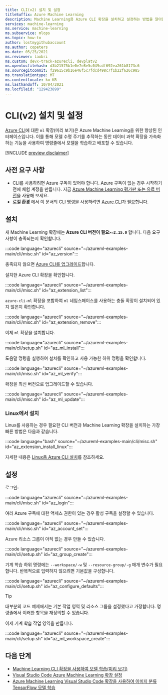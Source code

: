 ```yaml
---
title: CLI(v2) 설치 및 설정
titleSuffix: Azure Machine Learning
description: Machine Learning용 Azure CLI 확장을 설치하고 설정하는 방법을 알아봅니다.
services: machine-learning
ms.service: machine-learning
ms.subservice: mlops
ms.topic: how-to
author: lostmygithubaccount
ms.author: copeters
ms.date: 05/25/2021
ms.reviewer: laobri
ms.custom: devx-track-azurecli, devplatv2
ms.openlocfilehash: d3b21575b1e0e7e8e5c049cdf692ea261b8173c6
ms.sourcegitcommit: f29615c9b16e46f5c7fdcd498c7f1b22f626c985
ms.translationtype: MT
ms.contentlocale: ko-KR
ms.lasthandoff: 10/04/2021
ms.locfileid: "129423899"
---
```

# <a name="install-and-set-up-the-cli-v2"></a>CLI(v2) 설치 및 설정

[Azure CLI](/cli/azure/)에 대한 `ml` 확장(미리 보기)은 Azure Machine Learning을 위한 향상된 인터페이스입니다. 이를 통해 모델 수명 주기를 추적하는 동안 데이터 과학 확장을 가속화하는 기능을 사용하여 명령줄에서 모델을 학습하고 배포할 수 있습니다.

[!INCLUDE [preview disclaimer](../../includes/machine-learning-preview-generic-disclaimer.md)]

## <a name="prerequisites"></a>사전 요구 사항

- CLI를 사용하려면 Azure 구독이 있어야 합니다. Azure 구독이 없는 경우 시작하기 전에 체험 계정을 만듭니다. 지금 [Azure Machine Learning 평가판 또는 유료 버전](https://azure.microsoft.com/free/)을 사용해 보세요.
- **로컬 환경** 에서 이 문서의 CLI 명령을 사용하려면 [Azure CLI](/cli/azure/install-azure-cli)가 필요합니다.

## <a name="installation"></a>설치

새 Machine Learning 확장에는 **Azure CLI 버전이 필요`>=2.15.0`** 합니다. 다음 요구 사항이 충족되는지 확인합니다.

:::code language="azurecli" source="~/azureml-examples-main/cli/misc.sh" id="az_version":::

충족되지 않으면 [Azure CLI를 업그레이드](/cli/azure/update-azure-cli)합니다.

설치한 Azure CLI 확장을 확인합니다.

:::code language="azurecli" source="~/azureml-examples-main/cli/misc.sh" id="az_extension_list":::

`azure-cli-ml` 확장을 포함하여 `ml` 네임스페이스를 사용하는 충돌 확장이 설치되어 있지 않은지 확인합니다.

:::code language="azurecli" source="~/azureml-examples-main/cli/misc.sh" id="az_extension_remove":::

이제 `ml` 확장을 설치합니다.

:::code language="azurecli" source="~/azureml-examples-main/cli/setup.sh" id="az_ml_install":::

도움말 명령을 실행하여 설치를 확인하고 사용 가능한 하위 명령을 확인합니다.

:::code language="azurecli" source="~/azureml-examples-main/cli/misc.sh" id="az_ml_verify":::

확장을 최신 버전으로 업그레이드할 수 있습니다.

:::code language="azurecli" source="~/azureml-examples-main/cli/misc.sh" id="az_ml_update":::

### <a name="installation-on-linux"></a>Linux에서 설치

Linux를 사용하는 경우 필요한 CLI 버전과 Machine Learning 확장을 설치하는 가장 빠른 방법은 다음과 같습니다.

:::code language="bash" source="~/azureml-examples-main/cli/misc.sh" id="az_extension_install_linux":::

자세한 내용은 [Linux용 Azure CLI 설치](/cli/azure/install-azure-cli-linux)를 참조하세요.

## <a name="set-up"></a>설정

로그인:

:::code language="azurecli" source="~/azureml-examples-main/cli/misc.sh" id="az_login":::

여러 Azure 구독에 대한 액세스 권한이 있는 경우 활성 구독을 설정할 수 있습니다.

:::code language="azurecli" source="~/azureml-examples-main/cli/misc.sh" id="az_account_set":::

Azure 리소스 그룹이 아직 없는 경우 만들 수 있습니다.

:::code language="azurecli" source="~/azureml-examples-main/cli/setup.sh" id="az_group_create":::

기계 학습 하위 명령에는 `--workspace/-w` 및 `--resource-group/-g` 매개 변수가 필요합니다. 반복적으로 입력하지 않으려면 기본값을 구성합니다.

:::code language="azurecli" source="~/azureml-examples-main/cli/setup.sh" id="az_configure_defaults":::

> [!TIP]
> 대부분의 코드 예제에서는 기본 작업 영역 및 리소스 그룹을 설정했다고 가정합니다. 명령줄에서 이러한 항목을 재정의할 수 있습니다.

이제 기계 학습 작업 영역을 만듭니다.

:::code language="azurecli" source="~/azureml-examples-main/cli/setup.sh" id="az_ml_workspace_create":::

## <a name="next-steps"></a>다음 단계

- [Machine Learning CLI 확장을 사용하여 모델 학습(미리 보기)](how-to-train-cli.md)
- [Visual Studio Code Azure Machine Learning 확장 설정](how-to-setup-vs-code.md)
- [Azure Machine Learning Visual Studio Code 확장을 사용하여 이미지 분류 TensorFlow 모델 학습](tutorial-train-deploy-image-classification-model-vscode.md)
